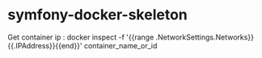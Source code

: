 # symfony-docker-skeleton
Get container ip : docker inspect -f '{{range .NetworkSettings.Networks}}{{.IPAddress}}{{end}}' container_name_or_id